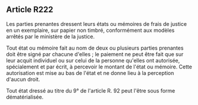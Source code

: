 Article R222
----
Les parties prenantes dressent leurs états ou mémoires de frais de justice en un
exemplaire, sur papier non timbré, conformément aux modèles arrêtés par le
ministère de la justice.

Tout état ou mémoire fait au nom de deux ou plusieurs parties prenantes doit
être signé par chacune d'elles ; le paiement ne peut être fait que sur leur
acquit individuel ou sur celui de la personne qu'elles ont autorisée,
spécialement et par écrit, à percevoir le montant de l'état ou mémoire. Cette
autorisation est mise au bas de l'état et ne donne lieu à la perception d'aucun
droit.

Tout état dressé au titre du 9° de l'article R. 92 peut l'être sous forme
dématérialisée.
